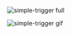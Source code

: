 ![simple-trigger full](https://i.imgur.com/8X2wMhm.png "simple-trigger full")

![simple-trigger gif](https://i.imgur.com/4GsbbMy.gif "simple-trigger gif")

